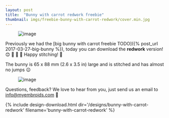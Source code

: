 ```yaml
---
layout: post
title:  "Bunny with carrot redwork freebie"
thumbnail: imgs/freebie-bunny-with-carrot-redwork/cover.min.jpg
---
```


<figure>
	<img src="{{ site.baseurl }}/assets/imgs/freebie-bunny-with-carrot-redwork/cover.min.jpg" alt="image">
</figure>

Previously we had the [big bunny with carrot freebie TODO]({% post_url 2017-03-27-big-bunny %}),
today you can download the **redwork** version! :blush: :rabbit: :rabbit2: :sunflower:
Happy stitching! :blue_heart:

The bunny is 65 x 88 mm (2.6 x 3.5 in) large and is stitched and has almost no jumps :wink:

<!-- more -->

<figure>
	<img src="{{ site.baseurl }}/assets/imgs/freebie-bunny-with-carrot-redwork/tilted.min.jpg" alt="image">
</figure>

Questions, feedback? We love to hear from you, just send us an email to <a href="mailto:info@myembroids.com">info@myembroids.com</a>
:blue_heart:

{% include design-download.html dir='/designs/bunny-with-carrot-redwork' filename='bunny-with-carrot-redwork' %}
